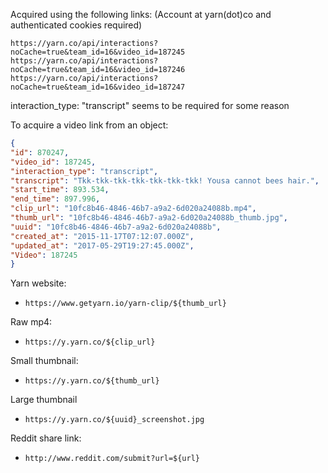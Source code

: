 Acquired using the following links: (Account at yarn(dot)co and authenticated cookies required)

```
https://yarn.co/api/interactions?noCache=true&team_id=16&video_id=187245
https://yarn.co/api/interactions?noCache=true&team_id=16&video_id=187246
https://yarn.co/api/interactions?noCache=true&team_id=16&video_id=187247
```

interaction_type: "transcript" seems to be required for some reason

To acquire a video link from an object:

```json
{
"id": 870247,
"video_id": 187245,
"interaction_type": "transcript",
"transcript": "Tkk-tkk-tkk-tkk-tkk-tkk-tkk! Yousa cannot bees hair.",
"start_time": 893.534,
"end_time": 897.996,
"clip_url": "10fc8b46-4846-46b7-a9a2-6d020a24088b.mp4",
"thumb_url": "10fc8b46-4846-46b7-a9a2-6d020a24088b_thumb.jpg",
"uuid": "10fc8b46-4846-46b7-a9a2-6d020a24088b",
"created_at": "2015-11-17T07:12:07.000Z",
"updated_at": "2017-05-29T19:27:45.000Z",
"Video": 187245
}
```
Yarn website:
- `https://www.getyarn.io/yarn-clip/${thumb_url}`

Raw mp4:
- `https://y.yarn.co/${clip_url}`

Small thumbnail:
- `https://y.yarn.co/${thumb_url}`

Large thumbnail
- `https://y.yarn.co/${uuid}_screenshot.jpg`

Reddit share link:
- `http://www.reddit.com/submit?url=${url}`

